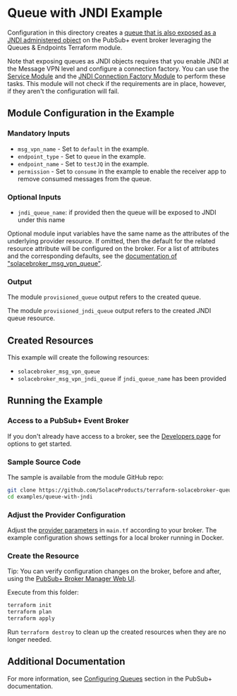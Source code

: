 # Queue with JNDI Example

Configuration in this directory creates a [queue that is also exposed as a JNDI administered object](https://docs.solace.com/API/Solace-JMS-API/Managing-Solace-JNDI-Objects.htm) on the PubSub+ event broker leveraging the Queues & Endpoints Terraform module.

Note that exposing queues as JNDI objects requires that you enable JNDI at the Message VPN level and configure a connection factory. You can use the [Service Module](https://registry.terraform.io/modules/SolaceProducts/service/solacebroker/latest) and the [JNDI Connection Factory Module](https://registry.terraform.io/modules/SolaceProducts/jndi/solacebroker/latest) to perform these tasks. This module will not check if the requirements are in place, however, if they aren't the configuration will fail.

## Module Configuration in the Example

### Mandatory Inputs

* `msg_vpn_name` - Set to `default` in the example.
* `endpoint_type` - Set to `queue` in the example.
* `endpoint_name` - Set to `testJQ` in the example.
* `permission` - Set to `consume` in the example to enable the receiver app to remove consumed messages from the queue.

### Optional Inputs

* `jndi_queue_name`: if provided then the queue will be exposed to JNDI under this name

Optional module input variables have the same name as the attributes of the underlying provider resource. If omitted, then the default for the related resource attribute will be configured on the broker. For a list of attributes and the corresponding defaults, see the [documentation of "solacebroker_msg_vpn_queue"](https://registry.terraform.io/providers/SolaceProducts/solacebroker/latest/docs/resources/msg_vpn_queue#optional).

### Output

The module `provisioned_queue` output refers to the created queue.

The module `provisioned_jndi_queue` output refers to the created JNDI queue resource.

## Created Resources

This example will create the following resources:

* `solacebroker_msg_vpn_queue`
* `solacebroker_msg_vpn_jndi_queue` if `jndi_queue_name` has been provided

## Running the Example

### Access to a PubSub+ Event Broker

If you don't already have access to a broker, see the [Developers page](https://www.solace.dev/) for options to get started.

### Sample Source Code

The sample is available from the module GitHub repo:

```bash
git clone https://github.com/SolaceProducts/terraform-solacebroker-queue-endpoint.git
cd examples/queue-with-jndi
```

### Adjust the Provider Configuration

Adjust the [provider parameters](https://registry.terraform.io/providers/SolaceProducts/solacebroker/latest/docs#schema) in `main.tf` according to your broker. The example configuration shows settings for a local broker running in Docker.

### Create the Resource

Tip: You can verify configuration changes on the broker, before and after, using the [PubSub+ Broker Manager Web UI](https://docs.solace.com/Admin/Broker-Manager/PubSub-Manager-Overview.htm).

Execute from this folder:

```bash
terraform init
terraform plan
terraform apply
```

Run `terraform destroy` to clean up the created resources when they are no longer needed.

## Additional Documentation

For more information, see [Configuring Queues](https://docs.solace.com/Messaging/Guaranteed-Msg/Configuring-Queues.htm#Configuring_Queues) section in the PubSub+ documentation.

